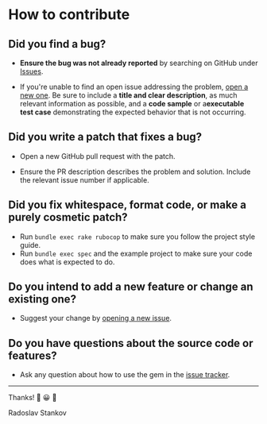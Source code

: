 # How to contribute

## Did you find a bug?

* **Ensure the bug was not already reported** by searching on GitHub under [Issues](https://github.com/RStankov/graphql-playground-rails/issues).

* If you're unable to find an open issue addressing the problem, [open a new one](https://github.com/RStankov/graphql-playground-rails/issues/new). Be sure to include a **title and clear description**, as much relevant information as possible, and a **code sample** or a**executable test case** demonstrating the expected behavior that is not occurring.

## Did you write a patch that fixes a bug?

* Open a new GitHub pull request with the patch.

* Ensure the PR description describes the problem and solution. Include the relevant issue number if applicable.

## Did you fix whitespace, format code, or make a purely cosmetic patch?

* Run `bundle exec rake rubocop` to make sure you follow the project style guide.
* Run `bundle exec spec` and the example project to make sure your code does what is expected to do.

## Do you intend to add a new feature or change an existing one?

* Suggest your change by [opening a new issue](https://github.com/RStankov/graphql-playground-rails/issues/new).

## Do you have questions about the source code or features?

* Ask any question about how to use the gem in the [issue tracker](https://github.com/RStankov/graphql-playground-rails/issues).

---


Thanks! 🙌 😀 🚀

Radoslav Stankov
